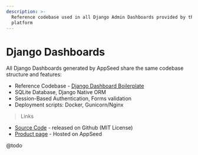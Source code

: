 ```yaml
---
description: >-
  Reference codebase used in all Django Admin Dashboards provided by the AppSeed
  platform
---
```


# Django Dashboards

All Django Dashboards generated by AppSeed share the same codebase structure and features: 

* Reference Codebase - [Django Dashboard Boilerplate](https://github.com/app-generator/boilerplate-code-django-dashboard)
* SQLite Database, Django Native ORM
* Session-Based Authentication, Forms validation
* Deployment scripts: Docker, Gunicorn/Nginx

> Links

* [Source Code](https://github.com/app-generator/boilerplate-code-django-dashboard) - released on Github \(MIT License\)
* [Product page](https://appseed.us/boilerplate-code/django-dashboard) - Hosted on AppSeed

 

@todo


